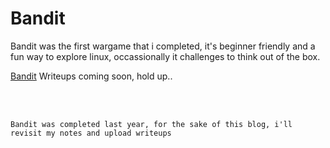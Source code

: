 # Bandit 

Bandit was the first wargame that i completed, it's beginner friendly and a fun way to explore linux, occassionally it challenges to think out of the box.

[Bandit](https://overthewire.org/wargames/bandit/) Writeups coming soon, hold up..









<br/>
<br/>


```
Bandit was completed last year, for the sake of this blog, i'll revisit my notes and upload writeups
```
